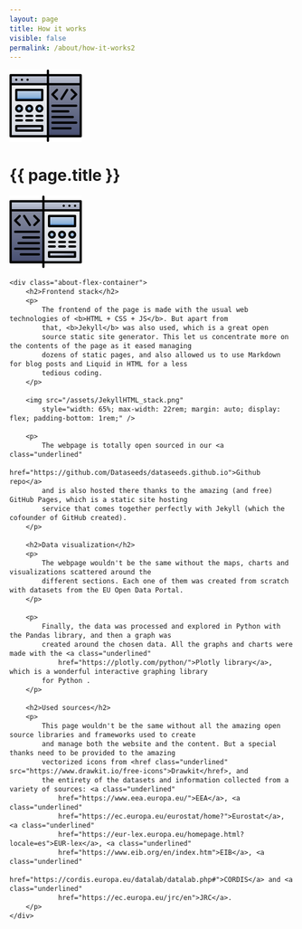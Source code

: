 ```yaml
---
layout: page
title: How it works
visible: false
permalink: /about/how-it-works2
---
```


<body>
	<div class="how-it-works">
		<div class="centered-title">
			<img src="/assets/icons/DrawKit-SaaS/Color/Development.svg">
			<h1>{{ page.title }}</h1>
			<img src="/assets/icons/DrawKit-SaaS/Color/Development.svg" style="transform: scaleX(-1);">
		</div>
	</div>

	<div class="about-flex-container">
		<h2>Frontend stack</h2>
		<p>
			The frontend of the page is made with the usual web technologies of <b>HTML + CSS + JS</b>. But apart from
			that, <b>Jekyll</b> was also used, which is a great open
			source static site generator. This let us concentrate more on the contents of the page as it eased managing
			dozens of static pages, and also allowed us to use Markdown for blog posts and Liquid in HTML for a less
			tedious coding.
		</p>

		<img src="/assets/JekyllHTML_stack.png"
			style="width: 65%; max-width: 22rem; margin: auto; display: flex; padding-bottom: 1rem;" />

		<p>
			The webpage is totally open sourced in our <a class="underlined"
				href="https://github.com/Dataseeds/dataseeds.github.io">Github repo</a>
			and is also hosted there thanks to the amazing (and free) GitHub Pages, which is a static site hosting
			service that comes together perfectly with Jekyll (which the cofounder of GitHub created).
		</p>

		<h2>Data visualization</h2>
		<p>
			The webpage wouldn't be the same without the maps, charts and visualizations scattered around the
			different sections. Each one of them was created from scratch with datasets from the EU Open Data Portal.
		</p>

		<p>
			Finally, the data was processed and explored in Python with the Pandas library, and then a graph was
			created around the chosen data. All the graphs and charts were made with the <a class="underlined"
				href="https://plotly.com/python/">Plotly library</a>, which is a wonderful interactive graphing library
			for Python .
		</p>

		<h2>Used sources</h2>
		<p>
			This page wouldn't be the same without all the amazing open source libraries and frameworks used to create
			and manage both the website and the content. But a special thanks need to be provided to the amazing
			vectorized icons from <href class="underlined" src="https://www.drawkit.io/free-icons">Drawkit</href>, and
			the entirety of the datasets and information collected from a variety of sources: <a class="underlined"
				href="https://www.eea.europa.eu/">EEA</a>, <a class="underlined"
				href="https://ec.europa.eu/eurostat/home?">Eurostat</a>, <a class="underlined"
				href="https://eur-lex.europa.eu/homepage.html?locale=es">EUR-lex</a>, <a class="underlined"
				href="https://www.eib.org/en/index.htm">EIB</a>, <a class="underlined"
				href="https://cordis.europa.eu/datalab/datalab.php#">CORDIS</a> and <a class="underlined"
				href="https://ec.europa.eu/jrc/en">JRC</a>.
		</p>
	</div>
</body>